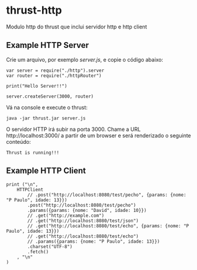 # thrust-http
Modulo http do thrust que inclui servidor http e http client

## Example HTTP Server

Crie um arquivo, por exemplo *server.js*, e copie o código abaixo:

    var server = require("./http").server
    var router = require("./httpRouter")

    print("Hello Server!!")

    server.createServer(3000, router)

Vá na console e execute o thrust:

    java -jar thrust.jar server.js

O servidor HTTP irá subir na porta 3000.
Chame a URL http://localhost:3000/ a partir de um browser e será renderizado o seguinte conteúdo:

    Thrust is running!!!


## Example HTTP Client

    print ("\n",
        HTTPClient
            // .post("http://localhost:8080/test/pecho", {params: {nome: "P Paulo", idade: 13}})
            .post("http://localhost:8080/test/pecho")
            .params({params: {nome: "David", idade: 10}})
            // .get("http://example.com")
            // .get("http://localhost:8080/test/json")
            // .get("http://localhost:8080/test/echo", {params: {nome: "P Paulo", idade: 13}})
            // .get("http://localhost:8080/test/echo")
            // .params({params: {nome: "P Paulo", idade: 13}})
            .charset("UTF-8")
            .fetch()
        , "\n"
    )